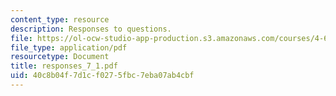 ```yaml
---
content_type: resource
description: Responses to questions.
file: https://ol-ocw-studio-app-production.s3.amazonaws.com/courses/4-645-selected-topics-in-architecture-architecture-from-1750-to-the-present-fall-2004/40c8b04f7d1cf0275fbc7eba07ab4cbf_responses_7_1.pdf
file_type: application/pdf
resourcetype: Document
title: responses_7_1.pdf
uid: 40c8b04f-7d1c-f027-5fbc-7eba07ab4cbf
---
```

